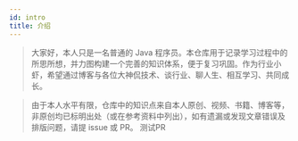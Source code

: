 ```yaml
---
id: intro
title: 介绍
---
```


> 大家好，本人只是一名普通的 Java 程序员。本仓库用于记录学习过程中的所思所想，并力图构建一个完善的知识体系，便于复习巩固。作为行业小虾，希望通过博客与各位大神侃技术、谈行业、聊人生、相互学习、共同成长。

> 由于本人水平有限，仓库中的知识点来自本人原创、视频、书籍、博客等，非原创均已标明出处（或在参考资料中列出），如有遗漏或发现文章错误及排版问题，请提 issue 或 PR。
> 测试PR
